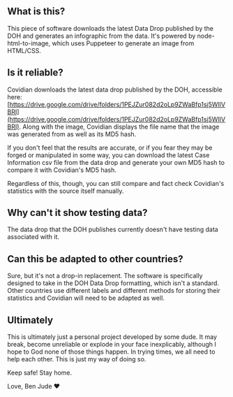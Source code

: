 ## What is this?
This piece of software downloads the latest Data Drop published by the DOH and generates an infographic from the data. It's powered by node-html-to-image, which uses Puppeteer to generate an image from HTML/CSS. 
## Is it reliable?
Covidian downloads the latest data drop published by the DOH, accessible here: [https://drive.google.com/drive/folders/1PEJZur082d2oLp9ZWaBfp1sj5WIlVBRI](https://drive.google.com/drive/folders/1PEJZur082d2oLp9ZWaBfp1sj5WIlVBRI).
Along with the image, Covidian displays the file name that the image was generated from as well as its MD5 hash.

 If you don't feel that the results are accurate, or if you fear they may be forged or manipulated in some way, you can download the latest Case Information csv file from the data drop and generate your own MD5 hash to compare it with Covidian's MD5 hash. 

Regardless of this, though, you can still compare and fact check Covidian's statistics with the source itself manually.
## Why can't it show testing data?
The data drop that the DOH publishes currently doesn't have testing data associated with it.
## Can this be adapted to other countries?
Sure, but it's not a drop-in replacement. The software is specifically designed to take in the DOH Data Drop formatting, which isn't a standard. Other countries use different labels and different methods for storing their statistics and Covidian will need to be adapted as well.
## Ultimately
This is ultimately just a personal project developed by some dude. It may break, become unreliable or explode in your face inexplicably, although I hope to God none of those things happen. In trying times, we all need to help each other. This is just my way of doing so. 

Keep safe! Stay home. 

Love, Ben Jude ♥